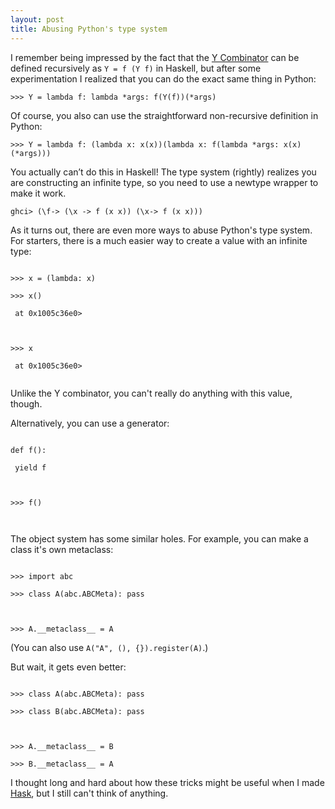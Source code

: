 ```yaml
---
layout: post
title: Abusing Python's type system
---
```


I remember being impressed by the fact that the [Y
Combinator](https://en.wikipedia.org/wiki/Fixed-point_combinator#Fixed_point_combinators_in_lambda_calculus)
can be defined recursively as `Y = f (Y f)` in Haskell, but after some
experimentation I realized that you can do the exact same thing in Python:

`>>> Y = lambda f: lambda *args: f(Y(f))(*args)`

Of course, you also can use the straightforward non-recursive definition in
Python:

`>>> Y = lambda f: (lambda x: x(x))(lambda x: f(lambda *args: x(x)(*args)))`

You actually can’t do this in Haskell! The type system (rightly) realizes you
are constructing an infinite type, so you need to use a newtype wrapper to make
it work.

`ghci> (\f-> (\x -> f (x x)) (\x-> f (x x)))`

As it turns out, there are even more ways to abuse Python's type system. For
starters, there is a much easier way to create a value with an infinite type:


<code>
>>> x = (lambda: x)<br>
>>> x()<br>
<function <lambda> at 0x1005c36e0><br>
<br>
>>> x<br>
<function <lambda> at 0x1005c36e0><br>
</code>

Unlike the Y combinator, you can't really do anything with this value, though.

Alternatively, you can use a generator:

<code>
def f():<br>
&nbsp;yield f<br>
<br>
>>> f()<br>
<function f at 0x1007c36e0>
</code>

The object system has some similar holes. For example, you can make a class
it's own metaclass:

<code>
>>> import abc<br>
>>> class A(abc.ABCMeta): pass<br>
<br>
>>> A.__metaclass__ = A
</code>

(You can also use `A("A", (), {}).register(A)`.)

But wait, it gets even better:

<code>
>>> class A(abc.ABCMeta): pass<br>
>>> class B(abc.ABCMeta): pass<br>
<br>
>>> A.__metaclass__ = B<br>
>>> B.__metaclass__ = A
</code>

I thought long and hard about how these tricks might be useful when I made
[Hask](https://github.com/billpmurphy/hask), but I still can't think of
anything.
